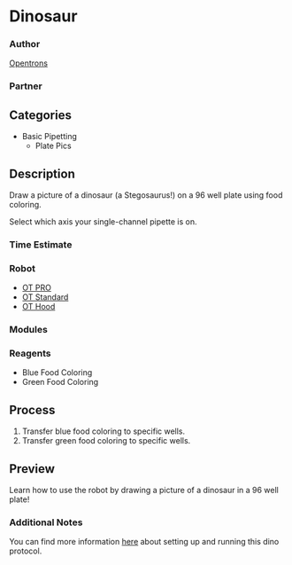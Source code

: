 # Dinosaur

### Author
[Opentrons](https://opentrons.com/)

### Partner

## Categories
* Basic Pipetting
	* Plate Pics

## Description
Draw a picture of a dinosaur (a Stegosaurus!) on a 96 well plate using food coloring.

Select which axis your single-channel pipette is on.

### Time Estimate

### Robot
* [OT PRO](https://opentrons.com/ot-one-pro)
* [OT Standard](https://opentrons.com/ot-one-standard)
* [OT Hood](https://opentrons.com/ot-one-hood)

### Modules

### Reagents
* Blue Food Coloring
* Green Food Coloring

## Process
1. Transfer blue food coloring to specific wells.
2. Transfer green food coloring to specific wells.


## Preview
Learn how to use the robot by drawing a picture of a dinosaur in a 96 well plate!

### Additional Notes
You can find more information [here](https://support.opentrons.com/getting-started/software-setup/dinosaur-protocol) about setting up and running this dino protocol.
